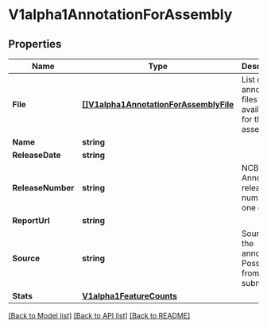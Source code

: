 # V1alpha1AnnotationForAssembly

## Properties

Name | Type | Description | Notes
------------ | ------------- | ------------- | -------------
**File** | [**[]V1alpha1AnnotationForAssemblyFile**](v1alpha1AnnotationForAssemblyFile.md) | List of annotation files available for this assembly. | [optional] 
**Name** | **string** |  | [optional] 
**ReleaseDate** | **string** |  | [optional] 
**ReleaseNumber** | **string** | NCBI Annotation release number, if one exists. | [optional] 
**ReportUrl** | **string** |  | [optional] 
**Source** | **string** | Source of the annotation.  Possibly from a submitter. | [optional] 
**Stats** | [**V1alpha1FeatureCounts**](v1alpha1FeatureCounts.md) |  | [optional] 

[[Back to Model list]](../README.md#documentation-for-models) [[Back to API list]](../README.md#documentation-for-api-endpoints) [[Back to README]](../README.md)


